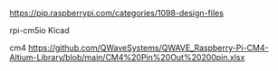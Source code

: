 
https://pip.raspberrypi.com/categories/1098-design-files

rpi-cm5io Kicad

cm4
https://github.com/QWaveSystems/QWAVE_Raspberry-Pi-CM4-Altium-Library/blob/main/CM4%20Pin%20Out%20200pin.xlsx
